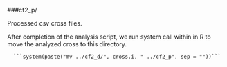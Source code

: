 ###cf2_p/

Processed csv cross files.  


After completion of the analysis script, we run system call within in R to move the analyzed cross to this directory.

      ```system(paste("mv ../cf2_d/", cross.i, " ../cf2_p", sep = ""))``` 
